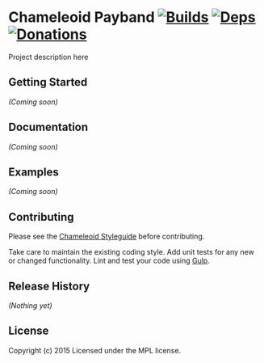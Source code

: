 Chameleoid Payband [![Builds][]][travis] [![Deps][]][gemnasium] [![Donations][]][gratipay]
====================
Project description here

[Builds]: http://img.shields.io/travis-ci/chameleoid/payband.png "Build Status"
[travis]: https://travis-ci.org/chameleoid/payband
[Deps]: https://gemnasium.com/chameleoid/payband.png "Dependency Status"
[gemnasium]: https://gemnasium.com/chameleoid/payband
[Donations]: http://img.shields.io/gratipay/chameleoid.png
[gratipay]: https://www.gratipay.com/chameleoid/ "Gratipay"


## Getting Started
_(Coming soon)_


## Documentation
_(Coming soon)_


## Examples
_(Coming soon)_


## Contributing
Please see the [Chameleoid Styleguide][] before contributing.

Take care to maintain the existing coding style.  Add unit tests for any new or
changed functionality.  Lint and test your code using [Gulp][].

[Chameleoid Styleguide]: https://github.com/chameleoid/style
[Gulp]: http://gulpjs.com/


## Release History
_(Nothing yet)_


## License
Copyright (c) 2015
Licensed under the MPL license.
